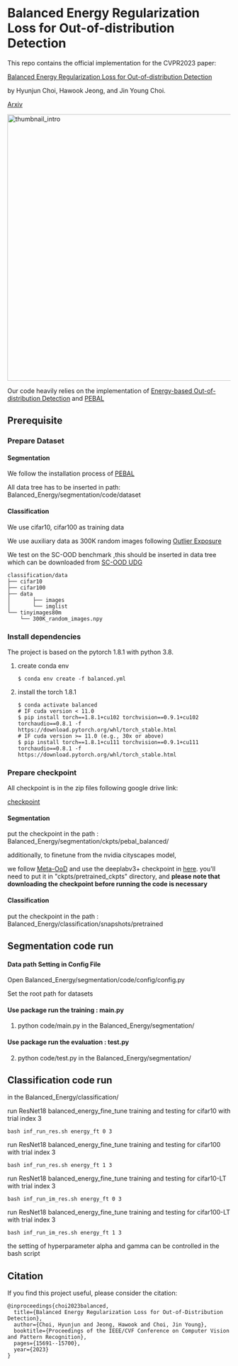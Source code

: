 # Balanced Energy Regularization Loss for Out-of-distribution Detection

This repo contains the official implementation for the CVPR2023 paper:

[Balanced Energy Regularization Loss for Out-of-distribution Detection](https://arxiv.org/abs/2306.10485) 

by Hyunjun Choi, Hawook Jeong, and Jin Young Choi.

[Arxiv](https://arxiv.org/abs/2306.10485) 

<img width="600" alt="thumbnail_intro" src="https://github.com/hyunjunChhoi/Balanced_Energy/assets/31534910/06f91c9a-6238-4a4c-a0df-6a8d44e0b438">


Our code heavily relies on the implementation of [Energy-based Out-of-distribution Detection](https://github.com/wetliu/energy_ood) 
and [PEBAL](https://github.com/tianyu0207/PEBAL)

## Prerequisite

### Prepare Dataset 

#### Segmentation
We follow the installation process of [PEBAL](https://github.com/tianyu0207/PEBAL/blob/main/docs/installation.md)

All data tree has to be inserted in path:  Balanced_Energy/segmentation/code/dataset

#### Classification

We use cifar10, cifar100 as training data

We use auxiliary data as 300K random images following [Outlier Exposure](https://github.com/hendrycks/outlier-exposure)

We test on the SC-OOD benchmark ,this should be inserted in data tree 
which can be downloaded from [SC-OOD UDG](https://github.com/Jingkang50/ICCV21_SCOOD)

```shell
classification/data
├── cifar10
├── cifar100
├── data 
│       ├── images
│       └── imglist
└── tinyimages80m
    └── 300K_random_images.npy

```


### Install dependencies

The project is based on the pytorch 1.8.1 with python 3.8.

1) create conda env
    ```shell
    $ conda env create -f balanced.yml
    ```
2) install the torch 1.8.1
    ```shell
    $ conda activate balanced
    # IF cuda version < 11.0
    $ pip install torch==1.8.1+cu102 torchvision==0.9.1+cu102 torchaudio==0.8.1 -f https://download.pytorch.org/whl/torch_stable.html
    # IF cuda version >= 11.0 (e.g., 30x or above)
    $ pip install torch==1.8.1+cu111 torchvision==0.9.1+cu111 torchaudio==0.8.1 -f https://download.pytorch.org/whl/torch_stable.html
    ```

### Prepare checkpoint

All checkpoint is in the zip files following google drive link:

[checkpoint](https://drive.google.com/file/d/1V9STZyI4uQ1x_eckkdryfYj36QZzCBnE/view?usp=share_link)


#### Segmentation

put the checkpoint in the path : Balanced_Energy/segmentation/ckpts/pebal_balanced/

additionally, to finetune from the nvidia cityscapes model,

we follow [Meta-OoD](https://github.com/robin-chan/meta-ood) and use the deeplabv3+ checkpoint
in [here](https://github.com/NVIDIA/semantic-segmentation/tree/sdcnet). you'll need to put it in "ckpts/pretrained_ckpts" directory, and
**please note that downloading the checkpoint before running the code is necessary**


#### Classification

put the checkpoint in the path : Balanced_Energy/classification/snapshots/pretrained

## Segmentation code run

#### Data path Setting in Config File

Open 
Balanced_Energy/segmentation/code/config/config.py

Set the root path for datasets


#### Use package run the training : main.py  

1) python code/main.py  in the  Balanced_Energy/segmentation/

#### Use package run the evaluation : test.py

2) python code/test.py  in the Balanced_Energy/segmentation/


## Classification code run


in the  Balanced_Energy/classification/

run ResNet18 balanced_energy_fine_tune training and testing for cifar10 with trial index  3
```train
bash inf_run_res.sh energy_ft 0 3 
```

run ResNet18  balanced_energy_fine_tune training and testing for cifar100 with trial index  3
```train
bash inf_run_res.sh energy_ft 1 3
```

run ResNet18 balanced_energy_fine_tune training and testing for cifar10-LT with trial index  3
```train
bash inf_run_im_res.sh energy_ft 0 3 
```

run ResNet18  balanced_energy_fine_tune training and testing for cifar100-LT with trial index  3
```train
bash inf_run_im_res.sh energy_ft 1 3
```

the setting of hyperparameter alpha and gamma can be controlled in the bash script

## Citation

If you find this project useful, please consider the citation: 

```
@inproceedings{choi2023balanced,
  title={Balanced Energy Regularization Loss for Out-of-Distribution Detection},
  author={Choi, Hyunjun and Jeong, Hawook and Choi, Jin Young},
  booktitle={Proceedings of the IEEE/CVF Conference on Computer Vision and Pattern Recognition},
  pages={15691--15700},
  year={2023}
}
```




